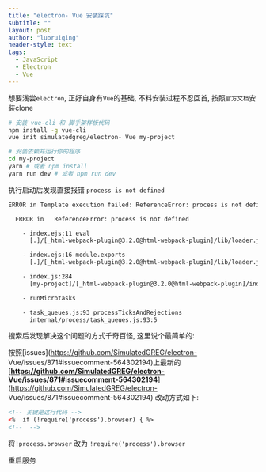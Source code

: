 ```yaml
---
title: "electron- Vue 安装踩坑"
subtitle: ""
layout: post
author: "luoruiqing"
header-style: text
tags:
  - JavaScript
  - Electron
  - Vue
---
```


想要浅尝`electron`, 正好自身有`Vue`的基础, 不料安装过程不忍回首, 按照`官方文档`安装clone

```sh
# 安装 vue-cli 和 脚手架样板代码
npm install -g vue-cli
vue init simulatedgreg/electron- Vue my-project

# 安装依赖并运行你的程序
cd my-project
yarn # 或者 npm install
yarn run dev # 或者 npm run dev
```

执行启动后发现直接报错 `process is not defined`

```sh
ERROR in Template execution failed: ReferenceError: process is not defined

  ERROR in   ReferenceError: process is not defined

    - index.ejs:11 eval
      [.]/[_html-webpack-plugin@3.2.0@html-webpack-plugin]/lib/loader.js!./src/index.ejs:11:2

    - index.ejs:16 module.exports
      [.]/[_html-webpack-plugin@3.2.0@html-webpack-plugin]/lib/loader.js!./src/index.ejs:16:3

    - index.js:284
      [my-project]/[_html-webpack-plugin@3.2.0@html-webpack-plugin]/index.js:284:18

    - runMicrotasks

    - task_queues.js:93 processTicksAndRejections
      internal/process/task_queues.js:93:5
```

搜索后发现解决这个问题的方式千奇百怪, 这里说个最简单的:

按照[issues](https://github.com/SimulatedGREG/electron- Vue/issues/871#issuecomment-564302194)上最新的 [**https://github.com/SimulatedGREG/electron- Vue/issues/871#issuecomment-564302194**](https://github.com/SimulatedGREG/electron- Vue/issues/871#issuecomment-564302194) 改动方式如下:

```html
<!-- 关键是这行代码 -->
<%  if (!require('process').browser) { %>
<!--  -->
```

将`!process.browser` 改为 `!require('process').browser`

重启服务